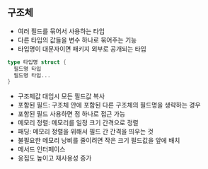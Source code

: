 ## 구조체
- 여러 필드를 묶어서 사용하는 타입
- 다른 타입의 값들을 변수 하나로 묶어주는 기능
- 타입명이 대문자이면 패키지 외부로 공개되는 타입
```go
type 타입명 struct {
  필드명 타입
  필드명 타입...
}
```
- 구조체값 대입시 모든 필드값 복사
- 포함된 필드: 구조체 안에 포함된 다른 구조체의 필드명을 생략하는 경우
- 포함된 필드 사용하면 점 하나로 접근 가능
- 메모리 정렬: 메모리를 일정 크기 간격으로 정렬
- 패딩: 메모리 정렬을 위해서 필드 간 간격을 띄우는 것
- 불필요한 메모리 낭비를 줄이려면 작은 크기 필드값을 앞에 배치
- 메서드 인터페이스
- 응집도 높이고 재사용성 증가
